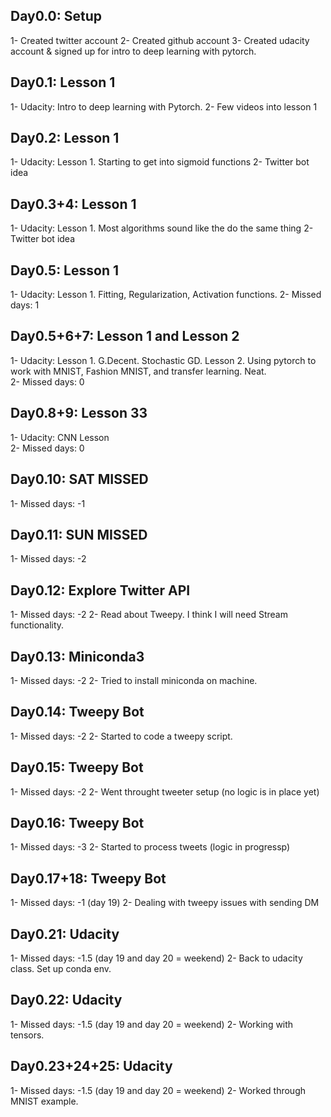 Day0.0: Setup
---------------
1- Created twitter account
2- Created github account
3- Created udacity account & signed up for intro to deep learning with pytorch.

Day0.1: Lesson 1
---------------
1- Udacity: Intro to deep learning with Pytorch. 
2- Few videos into lesson 1

Day0.2: Lesson 1
---------------
1- Udacity: Lesson 1. Starting to get into sigmoid functions
2- Twitter bot idea

Day0.3+4: Lesson 1
---------------
1- Udacity: Lesson 1. Most algorithms sound like the do the same thing
2- Twitter bot idea

Day0.5: Lesson 1
---------------
1- Udacity: Lesson 1. Fitting, Regularization, Activation functions. 
2- Missed days: 1


Day0.5+6+7: Lesson 1 and Lesson 2
---------------
1- Udacity: Lesson 1. G.Decent. Stochastic GD. Lesson 2. Using pytorch to work with MNIST, Fashion MNIST, and transfer learning. Neat.   
2- Missed days: 0

Day0.8+9: Lesson 33
---------------
1- Udacity: CNN Lesson   
2- Missed days: 0

Day0.10: SAT MISSED
---------------
1- Missed days: -1

Day0.11: SUN MISSED
---------------
1- Missed days: -2

Day0.12: Explore Twitter API
---------------
1- Missed days: -2
2- Read about Tweepy. I think I will need Stream functionality. 

Day0.13: Miniconda3
---------------
1- Missed days: -2
2- Tried to install miniconda on machine. 

Day0.14: Tweepy Bot
---------------
1- Missed days: -2
2- Started to code a tweepy script. 

Day0.15: Tweepy Bot
---------------
1- Missed days: -2
2- Went throught tweeter setup (no logic is in place yet)

Day0.16: Tweepy Bot
---------------
1- Missed days: -3
2- Started to process tweets (logic in progressp)

Day0.17+18: Tweepy Bot
---------------
1- Missed days: -1 (day 19)
2- Dealing with tweepy issues with sending DM 

Day0.21: Udacity
---------------
1- Missed days: -1.5 (day 19 and day 20 = weekend)
2- Back to udacity class. Set up conda env. 

Day0.22: Udacity
---------------
1- Missed days: -1.5 (day 19 and day 20 = weekend)
2- Working with tensors. 

Day0.23+24+25: Udacity
---------------
1- Missed days: -1.5 (day 19 and day 20 = weekend)
2- Worked through MNIST example. 

